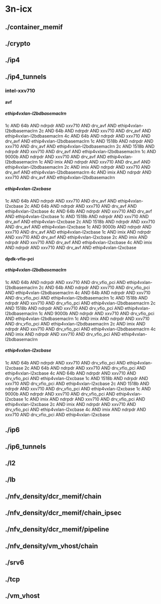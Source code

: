 # 3n-icx
## ./container_memif
## ./crypto
## ./ip4
## ./ip4_tunnels
### intel-xxv710
#### avf
##### ethip4vxlan-l2bdbasemaclrn
1c AND 64b AND ndrpdr AND xxv710 AND drv_avf AND ethip4vxlan-l2bdbasemaclrn
2c AND 64b AND ndrpdr AND xxv710 AND drv_avf AND ethip4vxlan-l2bdbasemaclrn
4c AND 64b AND ndrpdr AND xxv710 AND drv_avf AND ethip4vxlan-l2bdbasemaclrn
1c AND 1518b AND ndrpdr AND xxv710 AND drv_avf AND ethip4vxlan-l2bdbasemaclrn
2c AND 1518b AND ndrpdr AND xxv710 AND drv_avf AND ethip4vxlan-l2bdbasemaclrn
1c AND 9000b AND ndrpdr AND xxv710 AND drv_avf AND ethip4vxlan-l2bdbasemaclrn
1c AND imix AND ndrpdr AND xxv710 AND drv_avf AND ethip4vxlan-l2bdbasemaclrn
2c AND imix AND ndrpdr AND xxv710 AND drv_avf AND ethip4vxlan-l2bdbasemaclrn
4c AND imix AND ndrpdr AND xxv710 AND drv_avf AND ethip4vxlan-l2bdbasemaclrn
##### ethip4vxlan-l2xcbase
1c AND 64b AND ndrpdr AND xxv710 AND drv_avf AND ethip4vxlan-l2xcbase
2c AND 64b AND ndrpdr AND xxv710 AND drv_avf AND ethip4vxlan-l2xcbase
4c AND 64b AND ndrpdr AND xxv710 AND drv_avf AND ethip4vxlan-l2xcbase
1c AND 1518b AND ndrpdr AND xxv710 AND drv_avf AND ethip4vxlan-l2xcbase
2c AND 1518b AND ndrpdr AND xxv710 AND drv_avf AND ethip4vxlan-l2xcbase
1c AND 9000b AND ndrpdr AND xxv710 AND drv_avf AND ethip4vxlan-l2xcbase
1c AND imix AND ndrpdr AND xxv710 AND drv_avf AND ethip4vxlan-l2xcbase
2c AND imix AND ndrpdr AND xxv710 AND drv_avf AND ethip4vxlan-l2xcbase
4c AND imix AND ndrpdr AND xxv710 AND drv_avf AND ethip4vxlan-l2xcbase
#### dpdk-vfio-pci
##### ethip4vxlan-l2bdbasemaclrn
1c AND 64b AND ndrpdr AND xxv710 AND drv_vfio_pci AND ethip4vxlan-l2bdbasemaclrn
2c AND 64b AND ndrpdr AND xxv710 AND drv_vfio_pci AND ethip4vxlan-l2bdbasemaclrn
4c AND 64b AND ndrpdr AND xxv710 AND drv_vfio_pci AND ethip4vxlan-l2bdbasemaclrn
1c AND 1518b AND ndrpdr AND xxv710 AND drv_vfio_pci AND ethip4vxlan-l2bdbasemaclrn
2c AND 1518b AND ndrpdr AND xxv710 AND drv_vfio_pci AND ethip4vxlan-l2bdbasemaclrn
1c AND 9000b AND ndrpdr AND xxv710 AND drv_vfio_pci AND ethip4vxlan-l2bdbasemaclrn
1c AND imix AND ndrpdr AND xxv710 AND drv_vfio_pci AND ethip4vxlan-l2bdbasemaclrn
2c AND imix AND ndrpdr AND xxv710 AND drv_vfio_pci AND ethip4vxlan-l2bdbasemaclrn
4c AND imix AND ndrpdr AND xxv710 AND drv_vfio_pci AND ethip4vxlan-l2bdbasemaclrn
##### ethip4vxlan-l2xcbase
1c AND 64b AND ndrpdr AND xxv710 AND drv_vfio_pci AND ethip4vxlan-l2xcbase
2c AND 64b AND ndrpdr AND xxv710 AND drv_vfio_pci AND ethip4vxlan-l2xcbase
4c AND 64b AND ndrpdr AND xxv710 AND drv_vfio_pci AND ethip4vxlan-l2xcbase
1c AND 1518b AND ndrpdr AND xxv710 AND drv_vfio_pci AND ethip4vxlan-l2xcbase
2c AND 1518b AND ndrpdr AND xxv710 AND drv_vfio_pci AND ethip4vxlan-l2xcbase
1c AND 9000b AND ndrpdr AND xxv710 AND drv_vfio_pci AND ethip4vxlan-l2xcbase
1c AND imix AND ndrpdr AND xxv710 AND drv_vfio_pci AND ethip4vxlan-l2xcbase
2c AND imix AND ndrpdr AND xxv710 AND drv_vfio_pci AND ethip4vxlan-l2xcbase
4c AND imix AND ndrpdr AND xxv710 AND drv_vfio_pci AND ethip4vxlan-l2xcbase
## ./ip6
## ./ip6_tunnels
## ./l2
## ./lb
## ./nfv_density/dcr_memif/chain
## ./nfv_density/dcr_memif/chain_ipsec
## ./nfv_density/dcr_memif/pipeline
## ./nfv_density/vm_vhost/chain
## ./srv6
## ./tcp
## ./vm_vhost
